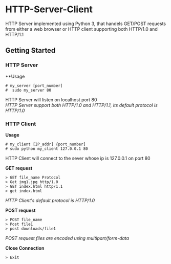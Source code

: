 # HTTP-Server-Client
HTTP Server implemented using Python 3, that handels GET/POST requests from either a web browser or HTTP client supporting both HTTP/1.0 and HTTP/1.1

## Getting Started   

### HTTP Server   

**Usage
```
# my_server [port_number]
#  sudo my_server 80
```
HTTP Server will listen on localhost port 80   
*HTTP Server support both HTTP/1.0 and HTTP/1.1, its default protocol is HTTP/1.0*    
     

### HTTP Client

**Usage**
```
# my_client [IP_addr] {port_number]
# sudo python my_client 127.0.0.1 80
```
HTTP Client will connect to the sever whose ip is 127.0.0.1 on port 80    

**GET request**

```
> GET file_name Protocol
> Get img1.jpg http/1.0
> GET index.html http/1.1
> get index.html
```
*HTTP Client's default protocol is HTTP/1.0*        
     

**POST request**

```
> POST file_name 
> Post file1
> post downloads/file1
```
*POST request files are encoded using multipart/form-data*     

**Close Connection**
```
> Exit
```




